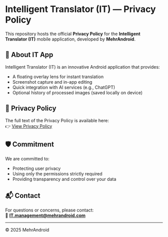# Intelligent Translator (IT) — Privacy Policy

This repository hosts the official **Privacy Policy** for the **Intelligent Translator (IT)** mobile application, developed by **MehrAndroid**.

## 📱 About IT App
Intelligent Translator (IT) is an innovative Android application that provides:
- A floating overlay lens for instant translation
- Screenshot capture and in-app editing
- Quick integration with AI services (e.g., ChatGPT)
- Optional history of processed images (saved locally on device)

## 📄 Privacy Policy
The full text of the Privacy Policy is available here:  
👉 [View Privacy Policy](https://mehrandroid.github.io/IT-privacy/)

## 🛡️ Commitment
We are committed to:
- Protecting user privacy  
- Using only the permissions strictly required  
- Providing transparency and control over your data  

## 📬 Contact
For questions or concerns, please contact:  
📧 **IT.management@mehrandroid.com**

---

© 2025 MehrAndroid
